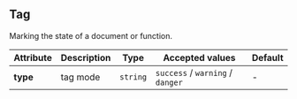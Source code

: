 ## Tag
Marking the state of a document or function.

<ex-code name="ex-tag-basic"></ex-code>

<ex-code name="ex-tag-type"></ex-code>

<ex-footer edit-link="https://github.com/zeit-ui/vue/edit/master/docs/en-us/components/tag.md">

| Attribute | Description | Type | Accepted values | Default
| ---------- | ---------- | ---- |  -------------- | ------ |
| **type** | tag mode | `string` | `success` / `warning` / `danger` | - |

</ex-footer>
